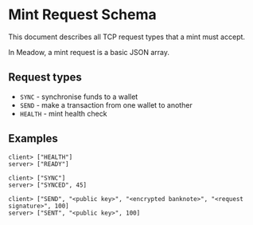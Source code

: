 # Mint Request Schema
This document describes all TCP request types that a mint must accept.

In Meadow, a mint request is a basic JSON array.

## Request types
* `SYNC` - synchronise funds to a wallet
* `SEND` - make a transaction from one wallet to another
* `HEALTH` - mint health check

## Examples
```
client> ["HEALTH"]
server> ["READY"]

client> ["SYNC"]
server> ["SYNCED", 45]

client> ["SEND", "<public key>", "<encrypted banknote>", "<request signature>", 100]
server> ["SENT", "<public key>", 100]
```

